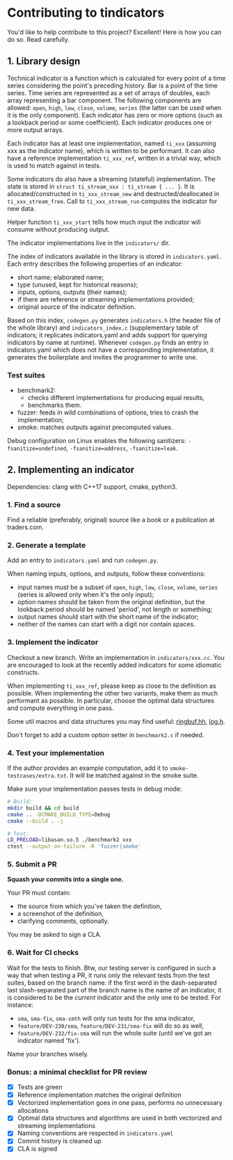 # Contributing to tindicators

You'd like to help contribute to this project? Excellent! 
Here is how you can do so. Read carefully.

## 1. Library design

Technical indicator is a function which is calculated for every point
of a time series considering the point's preceding history. Bar is a point of
the time series. Time series are represented as a set of arrays of
doubles, each array representing a bar component. The following components 
are allowed: `open`, `high`, `low`, `close`, `volume`, `series` (the latter can be used when it is the only component). Each indicator has zero or more options (such as a lookback period or some coefficient). Each indicator produces one or more output arrays.

Each indicator has at least one implementation, named `ti_xxx` 
(assuming xxx as the indicator name), which is written to be performant.
It can also have a reference implementation `ti_xxx_ref`, written in
a trivial way, which is used to match against in tests.

Some indicators do also have a streaming (stateful) implementation. 
The state is stored in `struct ti_stream_xxx : ti_stream { ... }`. It is 
allocated/constructed in `ti_xxx_stream_new` and destructed/deallocated 
in `ti_xxx_stream_free`. Call to `ti_xxx_stream_run` computes the 
indicator for new data.

Helper function `ti_xxx_start` tells how much input the indicator will consume without producing output.  

The indicator implementations live in the `indicators/` dir.

The index of indicators available in the library is stored in
`indicators.yaml`. Each entry describes the following properties of
an indicator:
- short name; elaborated name;
- type (unused, kept for historical reasons);
- inputs, options, outputs (their names);
- if there are reference or streaming implementations provided;
- original source of the indicator definition.

Based on this index, `codegen.py` generates `indicators.h` (the header
file of the whole library) and `indicators_index.c` (supplementary 
table of indicators; it replicates indicators.yaml and adds
support for querying indicators by name at runtime). Whenever
`codegen.py` finds an entry in indicators.yaml which does
not have a corresponding implementation, it generates the boilerplate
and invites the programmer to write one.


### Test suites
- benchmark2:
    - checks different implementations for producing equal results,
    - benchmarks them.
- fuzzer: feeds in wild combinations of options, tries to crash the implementation;
- smoke: matches outputs against precomputed values. 

Debug configuration on Linux enables the following sanitizers: `-fsanitize=undefined`, `-fsanitize=address`, `-fsanitize=leak`.

## 2. Implementing an indicator

Dependencies: clang with C++17 support, cmake, python3.

### 1. Find a source

Find a reliable (preferably, original) source like a book or a publication at traders.com.

### 2. Generate a template

Add an entry to `indicators.yaml` and run `codegen.py`.

When naming inputs, options, and outputs, follow these conventions:
- input names must be a subset of `open`, `high`, `low`, `close`, `volume`, `series` (series is allowed only when it's the only input);
- option names should be taken from the original definition, but the lookback period should be named 'period', not length or something;
- output names should start with the short name of the indicator;
- neither of the names can start with a digit nor contain spaces.

### 3. Implement the indicator

Checkout a new branch. Write an implementation in `indicators/xxx.cc`.
You are encouraged to look at the recently added indicators for 
some idiomatic constructs.

When implementing `ti_xxx_ref`, please keep as close to the definition
as possible. When implementing the other two variants, make them as
much performant as possible. In particular, choose the optimal data
structures and compute everything in one pass. 

Some util macros and data structures you may find useful: 
[ringbuf.hh](./utils/ringbuf.hh), [log.h](./utils/log.h).

Don't forget to add a custom option setter in `benchmark2.c` if needed.

### 4. Test your implementation

If the author provides an example computation, add it to 
`smoke-testcases/extra.txt`. It will be matched against in the smoke suite. 

Make sure your implementation passes tests in debug mode:
```bash
# Build:
mkdir build && cd build
cmake .. -DCMAKE_BUILD_TYPE=Debug
cmake --build . -j

# Test:
LD_PRELOAD=libasan.so.5 ./benchmark2 xxx
ctest --output-on-failure -R 'fuzzer|smoke'
```

### 5. Submit a PR

**Squash your commits into a single one.**

Your PR must contain:
- the source from which you've taken the definition,
- a screenshot of the definition,
- clarifying comments, optionally.

You may be asked to sign a CLA.

### 6. Wait for CI checks

Wait for the tests to finish. Btw, our testing server is configured 
in such a way that when testing a PR, it runs only the relevant tests
from the test suites, based on the branch name: if the first word
in the dash-separated last slash-separated part of the branch name
is the name of an indicator, it is considered to be the *current* 
indicator and the only one to be tested. For instance:
- `sma`, `sma-fix`, `sma-smth` will only run tests for the sma indicator,
- `feature/DEV-230/sma`, `feature/DEV-231/sma-fix` will do so as well,
- `feature/DEV-232/fix-sma` will run the whole suite (until we've got an indicator named 'fix').

Name your branches wisely.

### Bonus: a minimal checklist for PR review

- [x] Tests are green
- [x] Reference implementation matches the original definition
- [x] Vectorized implementation goes in one pass, performs no unnecessary allocations
- [x] Optimal data structures and algorithms are used in both vectorized and streaming implementations
- [x] Naming conventions are respected in `indicators.yaml`
- [x] Commit history is cleaned up
- [x] CLA is signed
